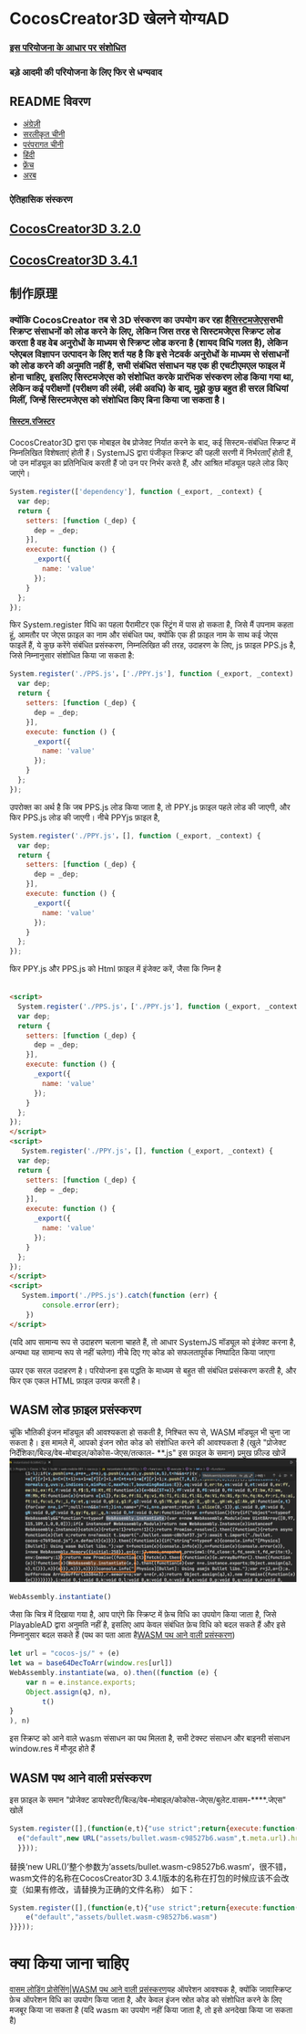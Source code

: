 # CocosCreator3D खेलने योग्यAD

### [इस परियोजना के आधार पर संशोधित](https://github.com/Jecced/c3d2one)

### बड़े आदमी की परियोजना के लिए फिर से धन्यवाद

## README विवरण

-   [अंग्रेज़ी](README.en.md)
-   [सरलीकृत चीनी](README.zh-CN.md)
-   [परंपरागत चीनी](README.zh-TW.md)
-   [हिंदी](README.hi.md)
-   [फ्रेंच](README.fr.md)
-   [अरब](README.ar.md)

### ऐतिहासिक संस्करण

## [CocosCreator3D 3.2.0](./version/Version%203.2.0.md)

## [CocosCreator3D 3.4.1](./version/Version%203.4.1.md)

## 制作原理

### क्योंकि CocosCreator तब से 3D संस्करण का उपयोग कर रहा है[सिस्टमजेएस](https://github.com/systemjs/systemjs)सभी स्क्रिप्ट संसाधनों को लोड करने के लिए, लेकिन जिस तरह से सिस्टमजेएस स्क्रिप्ट लोड करता है वह वेब अनुरोधों के माध्यम से स्क्रिप्ट लोड करना है (शायद विधि गलत है), लेकिन प्लेएबल विज्ञापन उत्पादन के लिए शर्त यह है कि इसे नेटवर्क अनुरोधों के माध्यम से संसाधनों को लोड करने की अनुमति नहीं है, सभी संबंधित संसाधन यह एक ही एचटीएमएल फाइल में होना चाहिए, इसलिए सिस्टमजेएस को संशोधित करके प्रारंभिक संस्करण लोड किया गया था, लेकिन कई परीक्षणों (परीक्षण की लंबी, लंबी अवधि) के बाद, मुझे कुछ बहुत ही सरल विधियां मिलीं, जिन्हें सिस्टमजेएस को संशोधित किए बिना किया जा सकता है।

#### [सिस्टम.रजिस्टर](https://github.com/systemjs/systemjs/blob/main/docs/system-register.md)

CocosCreator3D द्वारा एक मोबाइल वेब प्रोजेक्ट निर्यात करने के बाद, कई सिस्टम-संबंधित स्क्रिप्ट में निम्नलिखित विशेषताएं होती हैं। SystemJS द्वारा पंजीकृत स्क्रिप्ट की पहली सरणी में निर्भरताएँ होती हैं, जो उन मॉड्यूल का प्रतिनिधित्व करती हैं जो उन पर निर्भर करते हैं, और आश्रित मॉड्यूल पहले लोड किए जाएंगे।

```javascript
System.register(['dependency'], function (_export, _context) {
  var dep;
  return {
    setters: [function (_dep) {
      dep = _dep;
    }],
    execute: function () {
      _export({
        name: 'value'
      });
    }
  };
});
```

फिर System.register विधि का पहला पैरामीटर एक स्ट्रिंग में पास हो सकता है, जिसे मैं उपनाम कहता हूं, आमतौर पर जेएस फ़ाइल का नाम और संबंधित पथ, क्योंकि एक ही फ़ाइल नाम के साथ कई जेएस फाइलें हैं, ये कुछ करेंगे संबंधित प्रसंस्करण, निम्नलिखित की तरह, उदाहरण के लिए, js फ़ाइल PPS.js है, जिसे निम्नानुसार संशोधित किया जा सकता है:

```javascript
System.register('./PPS.js'，['./PPY.js'], function (_export, _context) {
  var dep;
  return {
    setters: [function (_dep) {
      dep = _dep;
    }],
    execute: function () {
      _export({
        name: 'value'
      });
    }
  };
});
```

उपरोक्त का अर्थ है कि जब PPS.js लोड किया जाता है, तो PPY.js फ़ाइल पहले लोड की जाएगी, और फिर PPS.js लोड की जाएगी।
नीचे PPYjs फ़ाइल है,

```javascript
System.register('./PPY.js'，[], function (_export, _context) {
  var dep;
  return {
    setters: [function (_dep) {
      dep = _dep;
    }],
    execute: function () {
      _export({
        name: 'value'
      });
    }
  };
});
```

फिर PPY.js और PPS.js को Html फ़ाइल में इंजेक्ट करें, जैसा कि निम्न है

```html

<script>
  System.register('./PPS.js'，['./PPY.js'], function (_export, _context) {
  var dep;
  return {
    setters: [function (_dep) {
      dep = _dep;
    }],
    execute: function () {
      _export({
        name: 'value'
      });
    }
  };
});
</script>
<script>
   System.register('./PPY.js'，[], function (_export, _context) {
  var dep;
  return {
    setters: [function (_dep) {
      dep = _dep;
    }],
    execute: function () {
      _export({
        name: 'value'
      });
    }
  };
});
</script>
<script>
   System.import('./PPS.js').catch(function (err) {
        console.error(err);
    })
</script>
```

(यदि आप सामान्य रूप से उदाहरण चलाना चाहते हैं, तो आधार SystemJS मॉड्यूल को इंजेक्ट करना है, अन्यथा यह सामान्य रूप से नहीं चलेगा) नीचे दिए गए कोड को सफलतापूर्वक निष्पादित किया जाएगा

ऊपर एक सरल उदाहरण है। परियोजना इस पद्धति के माध्यम से बहुत सी संबंधित प्रसंस्करण करती है, और फिर एक एकल HTML फ़ाइल उत्पन्न करती है।

## WASM लोड फ़ाइल प्रसंस्करण

चूंकि भौतिकी इंजन मॉड्यूल की आवश्यकता हो सकती है, निश्चित रूप से, WASM मॉड्यूल भी चुना जा सकता है। इस मामले में, आपको इंजन स्रोत कोड को संशोधित करने की आवश्यकता है (खुले "प्रोजेक्ट निर्देशिका/बिल्ड/वेब-मोबाइल/कोकोस-जेएस/तत्काल- \*\*.js" इस फ़ाइल के समान)
प्रमुख फ़ील्ड खोजें![](./pic/Snipaste_2022-03-06_19-31-09.jpg)

```javascript
WebAssembly.instantiate()
```

जैसा कि चित्र में दिखाया गया है, आप पाएंगे कि स्क्रिप्ट में फ़ेच विधि का उपयोग किया जाता है, जिसे PlayableAD द्वारा अनुमति नहीं है, इसलिए आप केवल संबंधित फ़ेच विधि को बदल सकते हैं और इसे निम्नानुसार बदल सकते हैं (पथ का पता आता है[WASM पथ आने वाली प्रसंस्करण](./README.md#wasm路径传入处理))

```javascript
let url = "cocos-js/" + (e)
let wa = base64DecToArr(window.res[url])
WebAssembly.instantiate(wa, o).then((function (e) {
    var n = e.instance.exports;
    Object.assign(qJ, n),
        t()
}
), n) 
```

इस स्क्रिप्ट को आने वाले wasm संसाधन का पथ मिलता है, सभी टेक्स्ट संसाधन और बाइनरी संसाधन window.res में मौजूद होते हैं

## WASM पथ आने वाली प्रसंस्करण

इस फ़ाइल के समान "प्रोजेक्ट डायरेक्टरी/बिल्ड/वेब-मोबाइल/कोकोस-जेएस/बुलेट.वासम-\*\*\*\*.जेएस" खोलें

```javascript
System.register([],(function(e,t){"use strict";return{execute:function(){
  e("default",new URL("assets/bullet.wasm-c98527b6.wasm",t.meta.url).href)}
  }}));

```

替换‘new URL()’整个参数为’assets/bullet.wasm-c98527b6.wasm‘，很不错，wasm文件的名称在CocosCreator3D 3.4.1版本的名称在打包的时候应该不会改变（如果有修改，请替换为正确的文件名称）
如下：

```javascript
System.register([],(function(e,t){"use strict";return{execute:function(){
    e("default","assets/bullet.wasm-c98527b6.wasm")
}}}));

```

# क्या किया जाना चाहिए

[वासम लोडिंग प्रोसेसिंग](./README.md#wasm加载文件处理)\|[WASM पथ आने वाली प्रसंस्करण](./README.md#wasm路径传入处理)यह ऑपरेशन आवश्यक है, क्योंकि जावास्क्रिप्ट फ़ेच ऑपरेशन विधि का उपयोग किया जाता है, और केवल इंजन स्रोत कोड को संशोधित करने के लिए मजबूर किया जा सकता है (यदि wasm का उपयोग नहीं किया जाता है, तो इसे अनदेखा किया जा सकता है)
